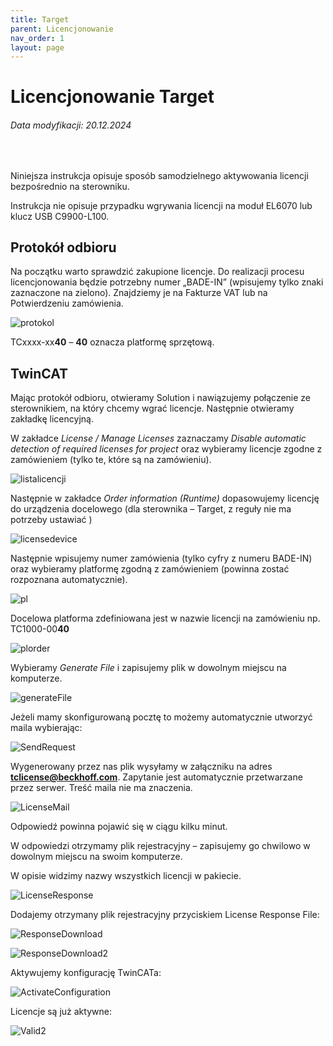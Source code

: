 ```yaml
---
title: Target
parent: Licencjonowanie
nav_order: 1
layout: page
---
```


# Licencjonowanie Target 
<h6> Data modyfikacji: 20.12.2024 </h6>
<br>

Niniejsza  instrukcja  opisuje  sposób  samodzielnego  aktywowania licencji bezpośrednio na sterowniku.

Instrukcja  nie  opisuje  przypadku  wgrywania  licencji  na  moduł EL6070 lub klucz USB C9900-L100.

## Protokół odbioru

Na początku warto sprawdzić zakupione licencje. Do realizacji procesu licencjonowania będzie potrzebny numer „BADE-IN” (wpisujemy tylko znaki zaznaczone na zielono). Znajdziemy je na Fakturze VAT lub na Potwierdzeniu zamówienia.

![protokol](https://ba-pl.github.io/wiki/assets/images/licencje/protokol.png "protokol")


TCxxxx-xx**40** – **40** oznacza platformę sprzętową.

## TwinCAT

Mając protokół odbioru, otwieramy Solution i nawiązujemy połączenie ze sterownikiem, na który chcemy wgrać licencje. Następnie otwieramy zakładkę licencyjną.

W zakładce *License / Manage Licenses* zaznaczamy *Disable automatic detection of required licenses for project* oraz wybieramy licencje zgodne z zamówieniem (tylko te, które są na zamówieniu).

![listalicencji](https://ba-pl.github.io/wiki/assets/images/licencje/listalicencji.png "listalicencji")

Następnie w zakładce *Order information (Runtime)* dopasowujemy licencję do urządzenia docelowego (dla sterownika – Target, z reguły nie ma potrzeby ustawiać ) 

![licensedevice](https://ba-pl.github.io/wiki/assets/images/licencje/licensedevice.png "licensedevice")

Następnie wpisujemy numer zamówienia (tylko cyfry z numeru BADE-IN) oraz wybieramy platformę zgodną z zamówieniem (powinna zostać rozpoznana automatycznie).

![pl](https://ba-pl.github.io/wiki/assets/images/licencje/pl.png "pl")


Docelowa platforma zdefiniowana jest w nazwie licencji na zamówieniu np. TC1000-00**40**

![plorder](https://ba-pl.github.io/wiki/assets/images/licencje/plorder.png "plorder")


Wybieramy *Generate File* i zapisujemy plik w dowolnym miejscu na komputerze.

![generateFile](https://ba-pl.github.io/wiki/assets/images/licencje/generateFile.png "generateFile")


Jeżeli mamy skonfigurowaną pocztę to możemy automatycznie utworzyć maila wybierając:

![SendRequest](https://ba-pl.github.io/wiki/assets/images/licencje/SendRequest.png "SendRequest")

Wygenerowany przez nas plik wysyłamy w załączniku na adres **tclicense@beckhoff.com**. Zapytanie jest automatycznie przetwarzane przez serwer. Treść maila nie ma znaczenia.  

![LicenseMail](https://ba-pl.github.io/wiki/assets/images/licencje/LicenseMail.png "LicenseMail")

Odpowiedź powinna pojawić się w ciągu kilku minut.

W odpowiedzi otrzymamy plik rejestracyjny – zapisujemy go chwilowo w dowolnym miejscu na swoim komputerze.

W opisie widzimy nazwy wszystkich licencji w pakiecie.

![LicenseResponse](https://ba-pl.github.io/wiki/assets/images/licencje/LicenseResponse.png "LicenseResponse")

Dodajemy otrzymany plik rejestracyjny przyciskiem License Response File:

![ResponseDownload](https://ba-pl.github.io/wiki/assets/images/licencje/ResponseDownload.png "ResponseDownload")

![ResponseDownload2](https://ba-pl.github.io/wiki/assets/images/licencje/ResponseDownload2.png "ResponseDownload2")

Aktywujemy konfigurację TwinCATa:

![ActivateConfiguration](https://ba-pl.github.io/wiki/assets/images/licencje/ActivateConfiguration.png "ActivateConfiguration")

Licencje są już aktywne:

![Valid2](https://ba-pl.github.io/wiki/assets/images/licencje/Valid2.png "Valid2")








